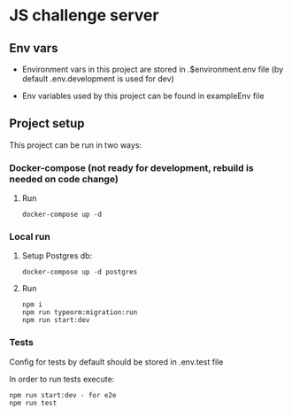 # JS challenge server

## Env vars

- Environment vars in this project are stored in .$environment.env file
  (by default .env.development is used for dev)

- Env variables used by this project can be found in exampleEnv file

## Project setup

This project can be run in two ways:

### Docker-compose (not ready for development, rebuild is needed on code change)

1. Run
   ```
   docker-compose up -d
   ```

### Local run

1. Setup Postgres db:
   ```
   docker-compose up -d postgres
   ```
2. Run
   ```
   npm i
   npm run typeorm:migration:run
   npm run start:dev
   ```

### Tests

Config for tests by default should be stored in .env.test file

In order to run tests execute:

```
npm run start:dev - for e2e
npm run test
```
